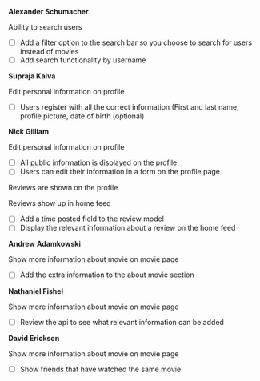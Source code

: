 **Alexander Schumacher**

Ability to search users
- [ ] Add a filter option to the search bar so you choose to search for users instead of movies
- [ ] Add search functionality by username

**Supraja Kalva**

Edit personal information on profile
- [ ] Users register with all the correct information (First and last name, profile picture, date of birth (optional)

**Nick Gilliam**

Edit personal information on profile
- [ ] All public information is displayed on the profile
- [ ] Users can edit their information in a form on the profile page

Reviews are shown on the profile

Reviews show up in home feed
- [ ] Add a time posted field to the review model
- [ ] Display the relevant information about a review on the home feed

**Andrew Adamkowski**

Show more information about movie on movie page
- [ ] Add the extra information to the about movie section

**Nathaniel Fishel**

Show more information about movie on movie page
- [ ] Review the api to see what relevant information can be added

**David Erickson**

Show more information about movie on movie page
- [ ] Show friends that have watched the same movie



